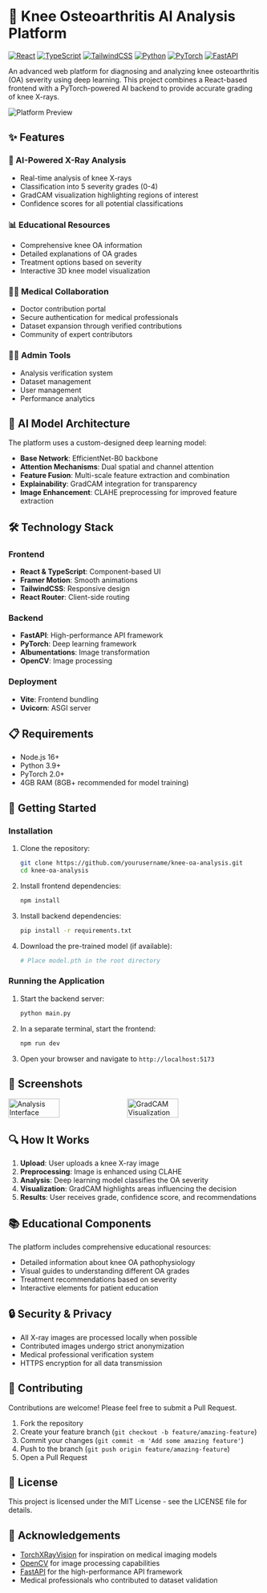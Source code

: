 # 🦵 Knee Osteoarthritis AI Analysis Platform

[![React](https://img.shields.io/badge/React-18.x-61DAFB?style=flat-square&logo=react)](https://reactjs.org/)
[![TypeScript](https://img.shields.io/badge/TypeScript-5.x-3178C6?style=flat-square&logo=typescript)](https://www.typescriptlang.org/)
[![TailwindCSS](https://img.shields.io/badge/Tailwind_CSS-3.x-38B2AC?style=flat-square&logo=tailwind-css)](https://tailwindcss.com/)
[![Python](https://img.shields.io/badge/Python-3.9+-3776AB?style=flat-square&logo=python)](https://www.python.org/)
[![PyTorch](https://img.shields.io/badge/PyTorch-2.0+-EE4C2C?style=flat-square&logo=pytorch)](https://pytorch.org/)
[![FastAPI](https://img.shields.io/badge/FastAPI-0.100+-009688?style=flat-square&logo=fastapi)](https://fastapi.tiangolo.com/)

An advanced web platform for diagnosing and analyzing knee osteoarthritis (OA) severity using deep learning. This project combines a React-based frontend with a PyTorch-powered AI backend to provide accurate grading of knee X-rays.

![Platform Preview](https://images.unsplash.com/photo-1584515933487-779824d29309?auto=format&fit=crop&q=80&w=1400)

## ✨ Features

### 🔬 AI-Powered X-Ray Analysis

- Real-time analysis of knee X-rays
- Classification into 5 severity grades (0-4)
- GradCAM visualization highlighting regions of interest
- Confidence scores for all potential classifications

### 📊 Educational Resources

- Comprehensive knee OA information
- Detailed explanations of OA grades
- Treatment options based on severity
- Interactive 3D knee model visualization

### 👩‍⚕️ Medical Collaboration

- Doctor contribution portal
- Secure authentication for medical professionals
- Dataset expansion through verified contributions
- Community of expert contributors

### 👨‍💻 Admin Tools

- Analysis verification system
- Dataset management
- User management
- Performance analytics

## 🧠 AI Model Architecture

The platform uses a custom-designed deep learning model:

- **Base Network**: EfficientNet-B0 backbone
- **Attention Mechanisms**: Dual spatial and channel attention
- **Feature Fusion**: Multi-scale feature extraction and combination
- **Explainability**: GradCAM integration for transparency
- **Image Enhancement**: CLAHE preprocessing for improved feature extraction

## 🛠️ Technology Stack

### Frontend

- **React & TypeScript**: Component-based UI
- **Framer Motion**: Smooth animations
- **TailwindCSS**: Responsive design
- **React Router**: Client-side routing

### Backend

- **FastAPI**: High-performance API framework
- **PyTorch**: Deep learning framework
- **Albumentations**: Image transformation
- **OpenCV**: Image processing

### Deployment

- **Vite**: Frontend bundling
- **Uvicorn**: ASGI server

## 📋 Requirements

- Node.js 16+
- Python 3.9+
- PyTorch 2.0+
- 4GB RAM (8GB+ recommended for model training)

## 🚀 Getting Started

### Installation

1. Clone the repository:

   ```bash
   git clone https://github.com/yourusername/knee-oa-analysis.git
   cd knee-oa-analysis
   ```

2. Install frontend dependencies:

   ```bash
   npm install
   ```

3. Install backend dependencies:

   ```bash
   pip install -r requirements.txt
   ```

4. Download the pre-trained model (if available):
   ```bash
   # Place model.pth in the root directory
   ```

### Running the Application

1. Start the backend server:

   ```bash
   python main.py
   ```

2. In a separate terminal, start the frontend:

   ```bash
   npm run dev
   ```

3. Open your browser and navigate to `http://localhost:5173`

## 📸 Screenshots

<div style="display: flex; flex-wrap: wrap; gap: 10px; margin-bottom: 20px;">
  <img src="https://images.unsplash.com/photo-1584515933487-779824d29309?auto=format&fit=crop&q=80&w=600" width="45%" alt="Analysis Interface" />
  <img src="https://images.unsplash.com/photo-1583323722465-5546c8fb6d0a?auto=format&fit=crop&q=80&w=600" width="45%" alt="GradCAM Visualization" />
</div>

## 🔍 How It Works

1. **Upload**: User uploads a knee X-ray image
2. **Preprocessing**: Image is enhanced using CLAHE
3. **Analysis**: Deep learning model classifies the OA severity
4. **Visualization**: GradCAM highlights areas influencing the decision
5. **Results**: User receives grade, confidence score, and recommendations

## 📚 Educational Components

The platform includes comprehensive educational resources:

- Detailed information about knee OA pathophysiology
- Visual guides to understanding different OA grades
- Treatment recommendations based on severity
- Interactive elements for patient education

## 🔒 Security & Privacy

- All X-ray images are processed locally when possible
- Contributed images undergo strict anonymization
- Medical professional verification system
- HTTPS encryption for all data transmission

## 🤝 Contributing

Contributions are welcome! Please feel free to submit a Pull Request.

1. Fork the repository
2. Create your feature branch (`git checkout -b feature/amazing-feature`)
3. Commit your changes (`git commit -m 'Add some amazing feature'`)
4. Push to the branch (`git push origin feature/amazing-feature`)
5. Open a Pull Request

## 📄 License

This project is licensed under the MIT License - see the LICENSE file for details.

## 🙏 Acknowledgements

- [TorchXRayVision](https://github.com/mlmed/torchxrayvision) for inspiration on medical imaging models
- [OpenCV](https://opencv.org/) for image processing capabilities
- [FastAPI](https://fastapi.tiangolo.com/) for the high-performance API framework
- Medical professionals who contributed to dataset validation
